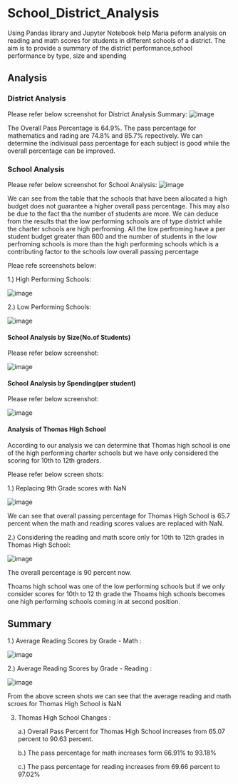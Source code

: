 # School_District_Analysis

Using Pandas library and Jupyter Notebook help Maria peform analysis on reading and math scores for students in different schools of a district.
The aim is to provide a summary of the district performance,school performance by type, size and spending

## Analysis

### District Analysis

Please refer below screenshot for District Analysis Summary:
![image](https://user-images.githubusercontent.com/99941484/161409115-8921d96b-939f-46ea-976d-2804bcda9f94.png)

The Overall Pass Percentage is 64.9%.
The pass percentage for mathematics and rading are 74.8% and 85.7% repectively.
We can determine the indivisual pass percentage for each subject is good while the overall percentage can be improved.

### School Analysis

Please refer below screenshot for School Analysis:
![image](https://user-images.githubusercontent.com/99941484/161409560-cad69786-c5be-4b4c-8714-169283600e45.png)

We can see from the table that the schools that have been allocated a high budget does not guarantee a higher overall pass percentage. This may also be due to the fact tha the number of students are more.
We can deduce from the results that the low performing schools are of type district while the charter schools are high perfroming. All the low perfroming have a per student budget greater than 600 and the number of students in the low perfroming schools is more than the high performing schools which is a contributing factor to the schools low overall passing percentage

Pleae refe screenshots below:

1.) High Performing Schools:

![image](https://user-images.githubusercontent.com/99941484/161409687-bb6b9486-ffb3-4625-9aca-428a75d6b67e.png)

2.) Low Performing Schools:

![image](https://user-images.githubusercontent.com/99941484/161409704-d7ed3a15-bfc7-4e1f-98e4-cec9d7a6de1d.png)


#### School Analysis by Size(No.of Students)

Please refer below screenshot:

![image](https://user-images.githubusercontent.com/99941484/161410145-253e3d9a-f08f-418c-a6c2-03053e7d16bf.png)

#### School Analysis by Spending(per student)

Please refer below screenshot:

![image](https://user-images.githubusercontent.com/99941484/161410182-8feefdf7-6171-408f-8b41-b1dd1948bbe3.png)

#### Analysis of Thomas High School

According to our analysis we can determine that Thomas high school is one of the high performing charter schools but we have only considered the scoring for 10th to 12th graders.

Please refer below screen shots:

1.) Replacing 9th Grade scores with NaN

![image](https://user-images.githubusercontent.com/99941484/161410329-a45bcc55-1eb7-406e-8bf0-5b9e6d90acfb.png)

We can see that overall passing percentage for Thomas High School is 65.7 percent when the math and reading scores values are replaced with NaN.

2.) Considering the reading and math score only for 10th to 12th grades in Thomas High School:

![image](https://user-images.githubusercontent.com/99941484/161410509-ecff97a1-0aa5-4523-9de2-6e0c7ca9ee07.png)

The overall percentage is 90 percent now.

Thoams high school was one of the low performing schools but if we only consider scores for 10th to 12 th grade the Thoams high schools becomes one high performing schools coming in at second position. 


## Summary

1.) Average Reading Scores by Grade - Math :

![image](https://user-images.githubusercontent.com/99941484/161410619-f6a70eee-dcda-4f74-a2da-21b2731cd996.png)

2.) Average Reading Scores by Grade - Reading :

![image](https://user-images.githubusercontent.com/99941484/161410639-26685d86-3081-4ed3-b543-3f5204b0b6fb.png)

From the above screen shots we can see that the average reading and math scroes for Thomas High School is NaN


3. Thomas High School Changes :

   a.) Overall Pass Percent for Thomas High School increases from 65.07 percent to 90.63 percent.
   
   b.) The pass percentage for math increases form 66.91% to 93.18%
   
   c.) The pass percentage for reading increases from 69.66 percent to 97.02% 
